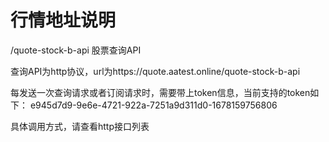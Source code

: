 # 行情地址说明
/quote-stock-b-api    股票查询API

查询API为http协议，url为https://quote.aatest.online/quote-stock-b-api

每发送一次查询请求或者订阅请求时，需要带上token信息，当前支持的token如下：
e945d7d9-9e6e-4721-922a-7251a9d311d0-1678159756806<br/>

具体调用方式，请查看http接口列表